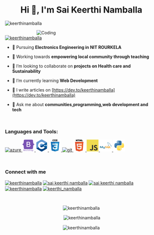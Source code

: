 <h1 align="center">Hi 👋, I'm Sai Keerthi Namballa</h1>
<p align="left"> <img src="https://komarev.com/ghpvc/?username=keerthinamballa&label=Profile%20views&color=0e75b6&style=flat" alt="keerthinamballa" /> </p>

<img align="right" alt="Coding" width="400" src="https://cdn.dribbble.com/users/2131993/screenshots/15628402/media/7bb0d27e44d8c2eff47276ae86bfd6a3.png">

<p align="left"> <a href="https://twitter.com/keerthinamballa" target="blank"><img src="https://img.shields.io/twitter/follow/keerthinamballa?logo=twitter&style=for-the-badge" alt="keerthinamballa" /></a> </p>

- 🔭 Pursuing **Electronics Engineering in NIT ROURKELA**

- 🌈 Working towards **empowering local community through teaching**

- 👯 I’m looking to collaborate on **projects on Health care and Sustainability**

- 🌱 I’m currently learning **Web Development**

- 📝 I write articles on [https://dev.to/keerthinamballa](https://dev.to/keerthinamballa)

- 💬 Ask me about **communities,programming,web development and tech**

<br>

<h3 align="left">Languages and Tools:</h3>
<p align="left"> <a href="https://azure.microsoft.com/en-in/" target="_blank" rel="noreferrer"> <img src="https://www.vectorlogo.zone/logos/microsoft_azure/microsoft_azure-icon.svg" alt="azure" width="40" height="40"/> </a> <a href="https://getbootstrap.com" target="_blank" rel="noreferrer"> <img src="https://raw.githubusercontent.com/devicons/devicon/master/icons/bootstrap/bootstrap-plain-wordmark.svg" alt="bootstrap" width="40" height="40"/> </a> <a href="https://www.w3schools.com/cpp/" target="_blank" rel="noreferrer"> <img src="https://raw.githubusercontent.com/devicons/devicon/master/icons/cplusplus/cplusplus-original.svg" alt="cplusplus" width="40" height="40"/> </a> <a href="https://www.w3schools.com/css/" target="_blank" rel="noreferrer"> <img src="https://raw.githubusercontent.com/devicons/devicon/master/icons/css3/css3-original-wordmark.svg" alt="css3" width="40" height="40"/> </a>   <a href="https://git-scm.com/" target="_blank" rel="noreferrer"> <img src="https://www.vectorlogo.zone/logos/git-scm/git-scm-icon.svg" alt="git" width="40" height="40"/> </a> <a href="https://www.w3.org/html/" target="_blank" rel="noreferrer"> <img src="https://raw.githubusercontent.com/devicons/devicon/master/icons/html5/html5-original-wordmark.svg" alt="html5" width="40" height="40"/> </a>   <a href="https://developer.mozilla.org/en-US/docs/Web/JavaScript" target="_blank" rel="noreferrer"> <img src="https://raw.githubusercontent.com/devicons/devicon/master/icons/javascript/javascript-original.svg" alt="javascript" width="40" height="40"/> </a>  <a href="https://www.mysql.com/" target="_blank" rel="noreferrer"> <img src="https://raw.githubusercontent.com/devicons/devicon/master/icons/mysql/mysql-original-wordmark.svg" alt="mysql" width="40" height="40"/> </a>   <a href="https://www.python.org" target="_blank" rel="noreferrer"> <img src="https://raw.githubusercontent.com/devicons/devicon/master/icons/python/python-original.svg" alt="python" width="40" height="40"/> </a>  </p> 

<br>
<h3 > Connect with me </h3>
 <p>
<a href="https://twitter.com/KeerthiNamballa" target="blank"><img align="center" src="https://raw.githubusercontent.com/rahuldkjain/github-profile-readme-generator/master/src/images/icons/Social/twitter.svg" alt="keerthinamballa" height="30" width="40" /></a>
<a href="https://www.linkedin.com/in/sai-keerthi-namballa/" target="blank"><img align="center" src="https://raw.githubusercontent.com/rahuldkjain/github-profile-readme-generator/master/src/images/icons/Social/linked-in-alt.svg" alt="sai keerthi namballa" height="30" width="40" /></a>
<a href="https://www.facebook.com/keerthi.sai.351" target="blank"><img align="center" src="https://raw.githubusercontent.com/rahuldkjain/github-profile-readme-generator/master/src/images/icons/Social/facebook.svg" alt="sai keerthi namballa" height="30" width="40" /></a>
<a href="https://dev.to/keerthinamballa" target="blank"><img align="center" src="https://raw.githubusercontent.com/rahuldkjain/github-profile-readme-generator/master/src/images/icons/Social/devto.svg" alt="keerthinamballa" height="30" width="40" /></a>
<a href="https://www.instagram.com/keerthi_namballa/?hl=en" target="blank"><img align="center" src="https://raw.githubusercontent.com/rahuldkjain/github-profile-readme-generator/master/src/images/icons/Social/instagram.svg" alt="keerthi_namballa" height="30" width="40" /></a>
</p>
<br>
<p align="center"><img align="center" src="https://github-readme-streak-stats.herokuapp.com/?user=keerthinamballa&" alt="keerthinamballa" /></p>
<p align="center">&nbsp;<img align="center" src="https://github-readme-stats.vercel.app/api?username=keerthinamballa&show_icons=true&locale=en" alt="keerthinamballa" /></p>
<p align="center"><img align="center" src="https://github-readme-stats.vercel.app/api/top-langs?username=keerthinamballa&show_icons=true&locale=en&layout=compact" alt="keerthinamballa" /></p>


